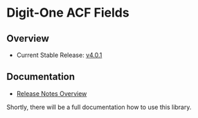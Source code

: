# Digit-One ACF Fields

## Overview

* Current Stable Release: [v4.0.1]

## Documentation

* [Release Notes Overview](./docs/release-notes/Index.md)

Shortly, there will be a full documentation how to use this library.

[v4.0.1]: https://github.com/digit-one-dev/d1-acf-fields/releases/tag/v4.0.1
